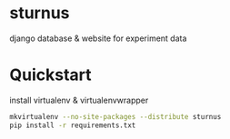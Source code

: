 sturnus
=======

django database &amp; website for experiment data

# Quickstart

install virtualenv & virtualenvwrapper

```bash
mkvirtualenv --no-site-packages --distribute sturnus
pip install -r requirements.txt
```

